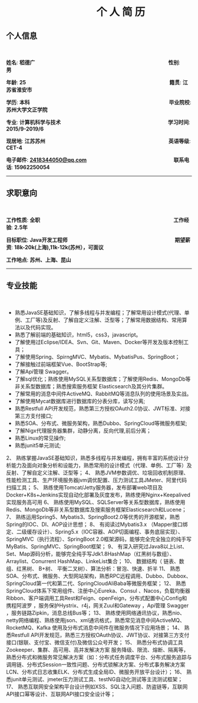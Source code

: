 # &nbsp;&nbsp;&nbsp;&nbsp;&nbsp;&nbsp;&nbsp;&nbsp;&nbsp;&nbsp;&nbsp;&nbsp;&nbsp;&nbsp;&nbsp;&nbsp;&nbsp;&nbsp;&nbsp;&nbsp;&nbsp;&nbsp;&nbsp;&nbsp;&nbsp;&nbsp;&nbsp;&nbsp;&nbsp;&nbsp;&nbsp;&nbsp;&nbsp;&nbsp;&nbsp;&nbsp;&nbsp;个&nbsp;人&nbsp;简&nbsp;历

## 个人信息
<br/>

**姓名**: **嵇德广**&nbsp;&nbsp;&nbsp;&nbsp;&nbsp;&nbsp;&nbsp;&nbsp;&nbsp;&nbsp;&nbsp;&nbsp;&nbsp;&nbsp;&nbsp;&nbsp;&nbsp;&nbsp;&nbsp;&nbsp;&nbsp;&nbsp;&nbsp;&nbsp;&nbsp;&nbsp;&nbsp;&nbsp;&nbsp;&nbsp;&nbsp;&nbsp;&nbsp;&nbsp;&nbsp;&nbsp;&nbsp;&nbsp;&nbsp;&nbsp;&nbsp;&nbsp;&nbsp;&nbsp;&nbsp;&nbsp;&nbsp;&nbsp;&nbsp;&nbsp;&nbsp;&nbsp;&nbsp;&nbsp;&nbsp;&nbsp;&nbsp;&nbsp;&nbsp;&nbsp;&nbsp;&nbsp;&nbsp;&nbsp;&nbsp;&nbsp;&nbsp;&nbsp;&nbsp;&nbsp;&nbsp;&nbsp;&nbsp;&nbsp;&nbsp;&nbsp;&nbsp;&nbsp;&nbsp;&nbsp;&nbsp;&nbsp;&nbsp;&nbsp;&nbsp;&nbsp;&nbsp;&nbsp;&nbsp;&nbsp;&nbsp;&nbsp;**性别**: **男**&nbsp;&nbsp;&nbsp;&nbsp;&nbsp;&nbsp;&nbsp;&nbsp;&nbsp;&nbsp;&nbsp;&nbsp;&nbsp;&nbsp;&nbsp;&nbsp;&nbsp;&nbsp;&nbsp;&nbsp;&nbsp;&nbsp;&nbsp;&nbsp;&nbsp;&nbsp;&nbsp;&nbsp;&nbsp;&nbsp;&nbsp;&nbsp;&nbsp;&nbsp;&nbsp;&nbsp;&nbsp;&nbsp;&nbsp;&nbsp;&nbsp;&nbsp;&nbsp;&nbsp;&nbsp;&nbsp;&nbsp;&nbsp;&nbsp;&nbsp;&nbsp;&nbsp;&nbsp;&nbsp;&nbsp;&nbsp;&nbsp;&nbsp;

**年龄**: **25**&nbsp;&nbsp;&nbsp;&nbsp;&nbsp;&nbsp;&nbsp;&nbsp;&nbsp;&nbsp;&nbsp;&nbsp;&nbsp;&nbsp;&nbsp;&nbsp;&nbsp;&nbsp;&nbsp;&nbsp;&nbsp;&nbsp;&nbsp;&nbsp;&nbsp;&nbsp;&nbsp;&nbsp;&nbsp;&nbsp;&nbsp;&nbsp;&nbsp;&nbsp;&nbsp;&nbsp;&nbsp;&nbsp;&nbsp;&nbsp;&nbsp;&nbsp;&nbsp;&nbsp;&nbsp;&nbsp;&nbsp;&nbsp;&nbsp;&nbsp;&nbsp;&nbsp;&nbsp;&nbsp;&nbsp;&nbsp;&nbsp;&nbsp;&nbsp;&nbsp;&nbsp;&nbsp;&nbsp;&nbsp;&nbsp;&nbsp;&nbsp;&nbsp;&nbsp;&nbsp;&nbsp;&nbsp;&nbsp;&nbsp;&nbsp;&nbsp;&nbsp;&nbsp;&nbsp;&nbsp;&nbsp;&nbsp;&nbsp;&nbsp;&nbsp;&nbsp;&nbsp;&nbsp;&nbsp;&nbsp;&nbsp;&nbsp;&nbsp;&nbsp;&nbsp;&nbsp;&nbsp;&nbsp;&nbsp;**籍贯**: **江苏省淮安市**&nbsp;&nbsp;&nbsp;&nbsp;&nbsp;&nbsp;&nbsp;&nbsp;&nbsp;&nbsp;&nbsp;&nbsp;&nbsp;&nbsp;&nbsp;&nbsp;&nbsp;&nbsp;&nbsp;&nbsp;&nbsp;&nbsp;&nbsp;&nbsp;&nbsp;&nbsp;&nbsp;&nbsp;&nbsp;&nbsp;&nbsp;&nbsp;&nbsp;&nbsp;&nbsp;&nbsp;&nbsp;&nbsp;&nbsp;&nbsp;&nbsp;&nbsp;&nbsp;&nbsp;&nbsp;&nbsp;&nbsp;&nbsp;&nbsp;&nbsp;&nbsp;&nbsp;&nbsp;&nbsp;&nbsp;&nbsp;&nbsp;&nbsp;

**学历**: **本科**&nbsp;&nbsp;&nbsp;&nbsp;&nbsp;&nbsp;&nbsp;&nbsp;&nbsp;&nbsp;&nbsp;&nbsp;&nbsp;&nbsp;&nbsp;&nbsp;&nbsp;&nbsp;&nbsp;&nbsp;&nbsp;&nbsp;&nbsp;&nbsp;&nbsp;&nbsp;&nbsp;&nbsp;&nbsp;&nbsp;&nbsp;&nbsp;&nbsp;&nbsp;&nbsp;&nbsp;&nbsp;&nbsp;&nbsp;&nbsp;&nbsp;&nbsp;&nbsp;&nbsp;&nbsp;&nbsp;&nbsp;&nbsp;&nbsp;&nbsp;&nbsp;&nbsp;&nbsp;&nbsp;&nbsp;&nbsp;&nbsp;&nbsp;&nbsp;&nbsp;&nbsp;&nbsp;&nbsp;&nbsp;&nbsp;&nbsp;&nbsp;&nbsp;&nbsp;&nbsp;&nbsp;&nbsp;&nbsp;&nbsp;&nbsp;&nbsp;&nbsp;&nbsp;&nbsp;&nbsp;&nbsp;&nbsp;&nbsp;&nbsp;&nbsp;&nbsp;&nbsp;&nbsp;&nbsp;&nbsp;&nbsp;&nbsp;&nbsp;&nbsp;&nbsp;&nbsp;**毕业院校**: **苏州大学文正学院**&nbsp;&nbsp;&nbsp;&nbsp;&nbsp;&nbsp;&nbsp;&nbsp;&nbsp;&nbsp;&nbsp;&nbsp;&nbsp;&nbsp;&nbsp;&nbsp;&nbsp;&nbsp;&nbsp;&nbsp;&nbsp;&nbsp;&nbsp;&nbsp;&nbsp;&nbsp;&nbsp;&nbsp;&nbsp;&nbsp;&nbsp;&nbsp;&nbsp;&nbsp;&nbsp;&nbsp;&nbsp;&nbsp;&nbsp;&nbsp;&nbsp;&nbsp;&nbsp;&nbsp;&nbsp;&nbsp;&nbsp;&nbsp;&nbsp;&nbsp;&nbsp;&nbsp;&nbsp;&nbsp;&nbsp;&nbsp;&nbsp;&nbsp;&nbsp;&nbsp;&nbsp;

**专业**: **计算机科学与技术**&nbsp;&nbsp;&nbsp;&nbsp;&nbsp;&nbsp;&nbsp;&nbsp;&nbsp;&nbsp;&nbsp;&nbsp;&nbsp;&nbsp;&nbsp;&nbsp;&nbsp;&nbsp;&nbsp;&nbsp;&nbsp;&nbsp;&nbsp;&nbsp;&nbsp;&nbsp;&nbsp;&nbsp;&nbsp;&nbsp;&nbsp;&nbsp;&nbsp;&nbsp;&nbsp;&nbsp;&nbsp;&nbsp;&nbsp;&nbsp;&nbsp;&nbsp;&nbsp;&nbsp;&nbsp;&nbsp;&nbsp;&nbsp;&nbsp;&nbsp;&nbsp;&nbsp;&nbsp;&nbsp;&nbsp;&nbsp;&nbsp;&nbsp;&nbsp;&nbsp;&nbsp;&nbsp;&nbsp;&nbsp;&nbsp;&nbsp;&nbsp;&nbsp;&nbsp;&nbsp;&nbsp;&nbsp;&nbsp;&nbsp;**学习时间**: **2015/9-2019/6**&nbsp;&nbsp;&nbsp;&nbsp;&nbsp;&nbsp;&nbsp;&nbsp;&nbsp;&nbsp;&nbsp;&nbsp;&nbsp;&nbsp;&nbsp;&nbsp;&nbsp;&nbsp;&nbsp;&nbsp;&nbsp;&nbsp;&nbsp;&nbsp;&nbsp;&nbsp;&nbsp;&nbsp;&nbsp;&nbsp;&nbsp;&nbsp;&nbsp;&nbsp;&nbsp;&nbsp;&nbsp;&nbsp;&nbsp;&nbsp;&nbsp;&nbsp;&nbsp;&nbsp;&nbsp;&nbsp;&nbsp;&nbsp;&nbsp;&nbsp;&nbsp;&nbsp;&nbsp;&nbsp;&nbsp;&nbsp;&nbsp;&nbsp;&nbsp;&nbsp;&nbsp;



**现居地**: **江苏苏州**&nbsp;&nbsp;&nbsp;&nbsp;&nbsp;&nbsp;&nbsp;&nbsp;&nbsp;&nbsp;&nbsp;&nbsp;&nbsp;&nbsp;&nbsp;&nbsp;&nbsp;&nbsp;&nbsp;&nbsp;&nbsp;&nbsp;&nbsp;&nbsp;&nbsp;&nbsp;&nbsp;&nbsp;&nbsp;&nbsp;&nbsp;&nbsp;&nbsp;&nbsp;&nbsp;&nbsp;&nbsp;&nbsp;&nbsp;&nbsp;&nbsp;&nbsp;&nbsp;&nbsp;&nbsp;&nbsp;&nbsp;&nbsp;&nbsp;&nbsp;&nbsp;&nbsp;&nbsp;&nbsp;&nbsp;&nbsp;&nbsp;&nbsp;&nbsp;&nbsp;&nbsp;&nbsp;&nbsp;&nbsp;&nbsp;&nbsp;&nbsp;&nbsp;&nbsp;&nbsp;&nbsp;&nbsp;&nbsp;&nbsp;&nbsp;&nbsp;&nbsp;&nbsp;&nbsp;&nbsp;&nbsp;&nbsp;&nbsp;&nbsp;&nbsp;**英语等级**: **CET-4**&nbsp;&nbsp;&nbsp;&nbsp;&nbsp;&nbsp;&nbsp;&nbsp;&nbsp;&nbsp;&nbsp;&nbsp;&nbsp;&nbsp;&nbsp;&nbsp;&nbsp;&nbsp;&nbsp;&nbsp;&nbsp;&nbsp;&nbsp;&nbsp;&nbsp;&nbsp;&nbsp;&nbsp;&nbsp;&nbsp;&nbsp;&nbsp;&nbsp;&nbsp;&nbsp;&nbsp;&nbsp;&nbsp;&nbsp;&nbsp;&nbsp;&nbsp;&nbsp;&nbsp;&nbsp;&nbsp;&nbsp;&nbsp;&nbsp;&nbsp;&nbsp;&nbsp;&nbsp;&nbsp;&nbsp;


**电子邮件**: **2418344050@qq.com**&nbsp;&nbsp;&nbsp;&nbsp;&nbsp;&nbsp;&nbsp;&nbsp;&nbsp;&nbsp;&nbsp;&nbsp;&nbsp;&nbsp;&nbsp;&nbsp;&nbsp;&nbsp;&nbsp;&nbsp;&nbsp;&nbsp;&nbsp;&nbsp;&nbsp;&nbsp;&nbsp;&nbsp;&nbsp;&nbsp;&nbsp;&nbsp;&nbsp;&nbsp;&nbsp;&nbsp;&nbsp;&nbsp;&nbsp;&nbsp;&nbsp;&nbsp;&nbsp;&nbsp;&nbsp;&nbsp;&nbsp;&nbsp;&nbsp;&nbsp;&nbsp;&nbsp;&nbsp;&nbsp;&nbsp;&nbsp;&nbsp;&nbsp;&nbsp;&nbsp;**联系电话**: **15962250054**&nbsp;&nbsp;&nbsp;&nbsp;&nbsp;&nbsp;&nbsp;&nbsp;&nbsp;&nbsp;&nbsp;&nbsp;&nbsp;&nbsp;&nbsp;&nbsp;&nbsp;&nbsp;&nbsp;&nbsp;&nbsp;&nbsp;&nbsp;&nbsp;&nbsp;&nbsp;&nbsp;&nbsp;&nbsp;&nbsp;&nbsp;&nbsp;&nbsp;&nbsp;&nbsp;&nbsp;&nbsp;&nbsp;&nbsp;&nbsp;&nbsp;&nbsp;&nbsp;&nbsp;&nbsp;&nbsp;&nbsp;&nbsp;&nbsp;&nbsp;&nbsp;&nbsp;&nbsp;&nbsp;&nbsp;&nbsp;&nbsp;&nbsp;&nbsp;



---

## 求职意向
<br/>

**工作性质**: **全职**&nbsp;&nbsp;&nbsp;&nbsp;&nbsp;&nbsp;&nbsp;&nbsp;&nbsp;&nbsp;&nbsp;&nbsp;&nbsp;&nbsp;&nbsp;&nbsp;&nbsp;&nbsp;&nbsp;&nbsp;&nbsp;&nbsp;&nbsp;&nbsp;&nbsp;&nbsp;&nbsp;&nbsp;&nbsp;&nbsp;&nbsp;&nbsp;&nbsp;&nbsp;&nbsp;&nbsp;&nbsp;&nbsp;&nbsp;&nbsp;&nbsp;&nbsp;&nbsp;&nbsp;&nbsp;&nbsp;&nbsp;&nbsp;&nbsp;&nbsp;&nbsp;&nbsp;&nbsp;&nbsp;&nbsp;&nbsp;&nbsp;&nbsp;&nbsp;&nbsp;&nbsp;&nbsp;&nbsp;&nbsp;&nbsp;&nbsp;&nbsp;&nbsp;&nbsp;&nbsp;&nbsp;&nbsp;&nbsp;&nbsp;&nbsp;&nbsp;&nbsp;&nbsp;&nbsp;&nbsp;&nbsp;&nbsp;&nbsp;&nbsp;&nbsp;&nbsp;&nbsp;&nbsp;&nbsp;&nbsp;&nbsp;&nbsp;**工作经验**: **2.5年**&nbsp;&nbsp;&nbsp;&nbsp;&nbsp;&nbsp;&nbsp;&nbsp;&nbsp;&nbsp;&nbsp;&nbsp;&nbsp;&nbsp;&nbsp;&nbsp;&nbsp;&nbsp;&nbsp;&nbsp;&nbsp;&nbsp;&nbsp;&nbsp;&nbsp;&nbsp;&nbsp;&nbsp;&nbsp;&nbsp;&nbsp;&nbsp;&nbsp;&nbsp;&nbsp;&nbsp;&nbsp;&nbsp;&nbsp;&nbsp;&nbsp;&nbsp;&nbsp;&nbsp;&nbsp;&nbsp;&nbsp;&nbsp;&nbsp;&nbsp;&nbsp;&nbsp;&nbsp;&nbsp;&nbsp;&nbsp;&nbsp;&nbsp;&nbsp;

**目标职位**: **Java开发工程师**&nbsp;&nbsp;&nbsp;&nbsp;&nbsp;&nbsp;&nbsp;&nbsp;&nbsp;&nbsp;&nbsp;&nbsp;&nbsp;&nbsp;&nbsp;&nbsp;&nbsp;&nbsp;&nbsp;&nbsp;&nbsp;&nbsp;&nbsp;&nbsp;&nbsp;&nbsp;&nbsp;&nbsp;&nbsp;&nbsp;&nbsp;&nbsp;&nbsp;&nbsp;&nbsp;&nbsp;&nbsp;&nbsp;&nbsp;&nbsp;&nbsp;&nbsp;&nbsp;&nbsp;&nbsp;&nbsp;&nbsp;&nbsp;&nbsp;&nbsp;&nbsp;&nbsp;&nbsp;&nbsp;&nbsp;&nbsp;&nbsp;&nbsp;&nbsp;&nbsp;&nbsp;&nbsp;&nbsp;&nbsp;&nbsp;&nbsp;&nbsp;&nbsp;&nbsp;&nbsp;&nbsp;&nbsp;&nbsp;&nbsp;**期望薪资**: **18k-20k(上海),11k-12k(苏州），可面议**&nbsp;&nbsp;&nbsp;&nbsp;&nbsp;&nbsp;&nbsp;&nbsp;&nbsp;&nbsp;&nbsp;&nbsp;&nbsp;&nbsp;&nbsp;&nbsp;&nbsp;&nbsp;&nbsp;&nbsp;&nbsp;&nbsp;&nbsp;&nbsp;&nbsp;&nbsp;&nbsp;&nbsp;&nbsp;&nbsp;&nbsp;&nbsp;&nbsp;&nbsp;&nbsp;&nbsp;&nbsp;&nbsp;&nbsp;&nbsp;&nbsp;&nbsp;&nbsp;&nbsp;&nbsp;&nbsp;&nbsp;&nbsp;&nbsp;&nbsp;&nbsp;&nbsp;&nbsp;&nbsp;&nbsp;&nbsp;&nbsp;&nbsp;&nbsp;


**工作地点**: **苏州、上海、昆山**&nbsp;&nbsp;&nbsp;&nbsp;&nbsp;&nbsp;&nbsp;&nbsp;&nbsp;&nbsp;&nbsp;&nbsp;&nbsp;&nbsp;&nbsp;&nbsp;&nbsp;&nbsp;&nbsp;&nbsp;&nbsp;&nbsp;&nbsp;&nbsp;&nbsp;&nbsp;&nbsp;&nbsp;&nbsp;&nbsp;&nbsp;&nbsp;&nbsp;&nbsp;&nbsp;&nbsp;&nbsp;&nbsp;&nbsp;&nbsp;&nbsp;&nbsp;&nbsp;&nbsp;&nbsp;&nbsp;&nbsp;&nbsp;&nbsp;&nbsp;&nbsp;&nbsp;&nbsp;&nbsp;&nbsp;&nbsp;&nbsp;&nbsp;&nbsp;&nbsp;


---


## 专业技能
<br/>

- 熟悉JavaSE基础知识，了解多线程与并发编程；了解常用设计模式(代理、单例、工厂等)及反射、了解自定义注解、泛型等；了解常用数据结构、常用算法以及代码实现。
- 熟悉了解前端的基础知识，html5，css3，javascript。
- 了解使用过Eclipse/IDEA、Svn、Git、Maven、Docker等开发及版本控制工具；
- 了解使用Spring、SpirngMVC、Mybatis、MybatisPus、SpringBoot；
- 了解接触过前端框架Vue、BootStrap等;
- 了解Api管理 Swagger。
- 了解sql优化；熟练使用MySQL关系型数据库；了解使用Redis、MongoDb等非关系型数据库；熟悉搜索服务框架 Elasticsearch及其分片集群。
- 了解常用的消息中间件ActiveMQ、RabbitMQ等消息队列的使用场景及实战。
- 了解使用Mycat数据库进行数据库的分表分库，读写分离;
- 熟悉Restfull API开发规范，熟悉第三方授权OAuth2.0协议、JWT标准、对接第三方支付接口;
- 熟悉SOA、分布式、微服务架构，熟悉Dubbo、SpringCloud等微服务框架;
- 了解Nigx代理服务器集群，动静分离，反向代理,前后分离；
- 熟悉Linux的常见操作;
- 熟悉junit5单元测试;




2、	熟练掌握JavaSE基础知识，熟悉多线程与并发编程，拥有丰富的系统设计分析能力及面向对象分析和设能力，熟悉常用的设计模式（代理、单例、工厂等）及反射、了解自定义注解、泛型等；
4、	熟悉JVM参数调优、垃圾回收机制原理、性能检测工具、生产环境服务器jvm调优配置、压力测试工具JMeter、阿里代码扫描工具；
5、	熟练使用Tomcat/Jetty服务器，发布部署web项目及Docker+K8s+Jenkins实现自动化部署及灰度发布，熟练使用Nginx+Keepalived实现服务高可用
6、	熟练使用MySQL、SQLServer等关系型数据库，熟练使用Redis、MongoDb等非关系型数据库及搜索服务框架Elasticsearch和Lucene；
7、	熟练运用Spring5、Mybatis3、SpringBoot2.0等优秀的开源框架，熟悉Spring的IOC、DI、AOP设计思想；
8、	有阅读过Mybatis3.x （Mapper接口绑定、二级缓存设计）、Spring5.x（IOC容器、AOP切面编程、事务底层实现）、SpringMVC（执行流程）、SpringBoot 2.0框架源码，能够完全完全独立的纯手写MyBatis、SpringMVC、SpringBoot框架；
9、	有深入研究过Java8以上List、Set、Map源码分析，能够完全纯手写Jdk1.8HashMap（红黑树与数组）、Arraylist、Conurrent HashMap、LinkeList集合；
10、	数据结构（ 链表、数组、红黑树、 B+树、 平衡二叉树）、算法分析：冒泡、快速、折半 
11、	熟悉SOA、分布式、微服务、大型网站架构，熟悉RPC远程调用、Dubbo、Dubbox、SpringCloud第一代和第二代、SpringCloudAliBaba等微服务框架；
12、	熟悉SpringCloud体系下常用组件、注册中心Eureka、Consul 、Nacos，负载均衡器Ribbon、客户端调用工具Rest和Feign、openFeign，分布式配置中心Config和携程阿波罗 ，服务保护Hystrix、r4j，网关Zuul和Gateway ，Api管理 Swagger ，服务链路Zipkin，消息总线Bus等；
13、	熟练使用网络通讯协议，熟悉nio、netty网络编程、熟练使用json、xml通讯格式，熟悉常见消息中间ActiveMQ、RocketMQ、Kafka 使用及分布式消息中间件在微服务情况下应用场景；
14、	熟悉Restfull API开发规范，熟悉三方授权OAuth协议、JWT协议、对接第三方支付接口(银联、支付宝、微信支付)及微信公众号开发；
15、	熟悉分布式协调工具Zookeeper、集群、高可用、高并发解决方案 服务降级、限流、熔断、隔离等，熟悉分布式和微服务常见解决方案（如：分布式任务调度平台、分布式服务追踪与调用链、分布式Session一致性问题、分布式锁解决方案、分布式事务解决方案LCN、分布式日志收集ELK、分布式生成全局ID、微服务开放平台设计）；
16、	熟悉junit单元测试、jmeter压力测试工具、testNG自动化测试等主流测试框架；
17、	熟悉互联网安全架构平台设计例如XSS、SQL注入问题、防盗链等，互联网API接口幂等设计、互联网API接口安全设计等；

